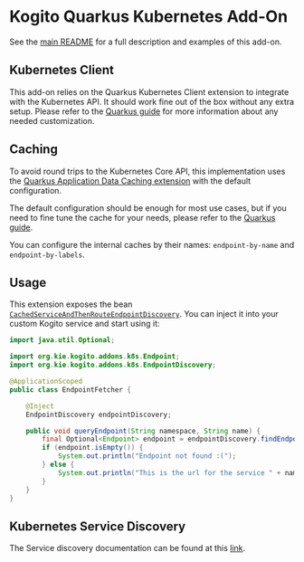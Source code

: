 # Kogito Quarkus Kubernetes Add-On

See the [main README](../../../addons/common/kubernetes) for a full description and examples of this add-on.

## Kubernetes Client

This add-on relies on the Quarkus Kubernetes Client extension to integrate with the Kubernetes API. It should work fine
out of the box without any extra setup. Please refer to the [Quarkus guide](https://quarkus.io/guides/kubernetes-client)
for more information about any needed customization.

## Caching

To avoid round trips to the Kubernetes Core API, this implementation uses the [Quarkus Application Data Caching extension](https://quarkus.io/guides/cache)
with the default configuration.

The default configuration should be enough for most use cases, but if you need to fine tune the cache for your needs,
please refer to the [Quarkus guide](https://quarkus.io/guides/cache#configuring-the-underlying-caching-provider).

You can configure the internal caches by their names: `endpoint-by-name` and `endpoint-by-labels`. 

## Usage

This extension exposes the bean [`CachedServiceAndThenRouteEndpointDiscovery`](runtime/src/main/java/org/kie/kogito/addons/quarkus/k8s/CachedServiceAndThenRouteEndpointDiscovery.java).
You can inject it into your custom Kogito service and start using it:

```java
import java.util.Optional;

import org.kie.kogito.addons.k8s.Endpoint;
import org.kie.kogito.addons.k8s.EndpointDiscovery;

@ApplicationScoped
public class EndpointFetcher {

    @Inject
    EndpointDiscovery endpointDiscovery;

    public void queryEndpoint(String namespace, String name) {
        final Optional<Endpoint> endpoint = endpointDiscovery.findEndpoint(namespace, name);
        if (endpoint.isEmpty()) {
            System.out.println("Endpoint not found :(");
        } else {
            System.out.println("This is the url for the service " + name + ": " + endpoint.get().getURL());
        }
    }
}
```


## Kubernetes Service Discovery

The Service discovery documentation can be found at this [link](https://kiegroup.github.io/kogito-docs/serverlessworkflow/latest/cloud/kubernetes-service-discovery.html).


